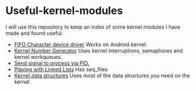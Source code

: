 # Useful-kernel-modules
I will use this repository to keep an index of some kernel modules I have made and found useful.
* [FIFO Character device driver](https://github.com/Zildj1an/FIFO-Driver)
  Works on Android kernel.
* [Kernel Number Generator](https://github.com/Zildj1an/Kernel-Numbers-Generator)
  Uses kernel interruptions, semaphores and kernel workqueues.
* [Send signal to process via PID.](https://github.com/Zildj1an/Useful-kernel-modules/blob/master/send_signals.c)
* [Playing with Linked Lists](https://github.com/Zildj1an/Linux-Linked-Lists)
  Has seq_files 
* [Kernel data structures](https://github.com/Zildj1an/kernel_data_structures) 
  Uses most of the data structures you need on the kernel
